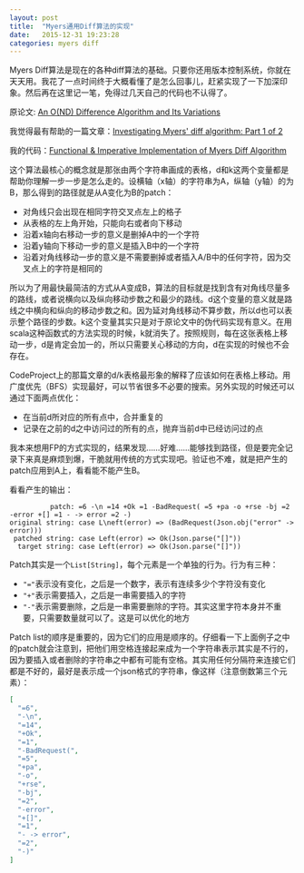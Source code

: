 ```yaml
---
layout: post
title:  "Myers通用Diff算法的实现"
date:   2015-12-31 19:23:28
categories: myers diff
---
```


Myers Diff算法是现在的各种diff算法的基础。只要你还用版本控制系统，你就在天天用。我花了一点时间终于大概看懂了是怎么回事儿，赶紧实现了一下加深印象。然后再在这里记一笔，免得过几天自己的代码也不认得了。

原论文: [An O(ND) Difference Algorithm and Its Variations](http://www.xmailserver.org/diff2.pdf)

我觉得最有帮助的一篇文章：[Investigating Myers' diff algorithm: Part 1 of 2](http://www.codeproject.com/Articles/42279/Investigating-Myers-diff-algorithm-Part-1-of-2)

我的代码：[Functional & Imperative Implementation of Myers Diff Algorithm](https://gist.github.com/hellmage/77ad87cb62821f1b6371)

这个算法最核心的概念就是那张由两个字符串画成的表格，d和k这两个变量都是帮助你理解一步一步是怎么走的。设横轴（x轴）的字符串为A，纵轴（y轴）的为B，那么得到的路径就是从A变化为B的patch：

- 对角线只会出现在相同字符交叉点左上的格子
- 从表格的左上角开始，只能向右或者向下移动
- 沿着x轴向右移动一步的意义是删掉A中的一个字符
- 沿着y轴向下移动一步的意义是插入B中的一个字符
- 沿着对角线移动一步的意义是不需要删掉或者插入A/B中的任何字符，因为交叉点上的字符是相同的

所以为了用最快最简洁的方式从A变成B，算法的目标就是找到含有对角线尽量多的路线，或者说横向以及纵向移动步数之和最少的路线。d这个变量的意义就是路线之中横向和纵向的移动步数之和。因为延对角线移动不算步数，所以d也可以表示整个路径的步数。k这个变量其实只是对于原论文中的伪代码实现有意义。在用scala这种函数式的方法实现的时候，k就消失了。按照规则，每在这张表格上移动一步，d是肯定会加一的，所以只需要关心移动的方向，d在实现的时候也不会存在。

CodeProject上的那篇文章的d/k表格最形象的解释了应该如何在表格上移动。用广度优先（BFS）实现最好，可以节省很多不必要的搜索。另外实现的时候还可以通过下面两点优化：

- 在当前d所对应的所有点中，合并重复的
- 记录在之前的d之中访问过的所有的点，抛弃当前d中已经访问过的点

我本来想用FP的方式实现的，结果发现……好难……能够找到路径，但是要完全记录下来真是麻烦到爆，干脆就用传统的方式实现吧。验证也不难，就是把产生的patch应用到A上，看看能不能产生B。

看看产生的输出：

```
          patch: =6 -\n =14 +Ok =1 -BadRequest( =5 +pa -o +rse -bj =2 -error +[] =1 - -> error =2 -)
original string: case L\neft(error) => (BadRequest(Json.obj("error" -> error)))
 patched string: case Left(error) => Ok(Json.parse("[]"))
  target string: case Left(error) => Ok(Json.parse("[]"))
```

Patch其实是一个```List[String]```，每个元素是一个单独的行为。行为有三种：

- ```"="```表示没有变化，之后是一个数字，表示有连续多少个字符没有变化
- ```"+"```表示需要插入，之后是一串需要插入的字符
- ```"-"```表示需要删除，之后是一串需要删除的字符。其实这里字符本身并不重要，只需要数量就可以了。这是可以优化的地方

Patch list的顺序是重要的，因为它们的应用是顺序的。仔细看一下上面例子之中的patch就会注意到，把他们用空格连接起来成为一个字符串表示其实是不行的，因为要插入或者删除的字符串之中都有可能有空格。其实用任何分隔符来连接它们都是不好的，最好是表示成一个json格式的字符串，像这样（注意倒数第三个元素）：

```json
[
  "=6",
  "-\n",
  "=14",
  "+Ok",
  "=1",
  "-BadRequest(",
  "=5",
  "+pa",
  "-o",
  "+rse",
  "-bj",
  "=2",
  "-error",
  "+[]",
  "=1",
  "- -> error",
  "=2",
  "-)"
]
```
